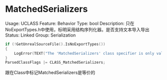 # MatchedSerializers

Usage: UCLASS
Feature: Behavior
Type: bool
Description: 只在NoExportTypes.h中使用，标明采用结构序列化器。是否支持文本导入导出
Status: Linked
Group: Serialization

```cpp
if (!GetUnrealSourceFile().IsNoExportTypes())
{
	LogError(TEXT("The 'MatchedSerializers' class specifier is only valid in the NoExportTypes.h file"));
}
ParsedClassFlags |= CLASS_MatchedSerializers;
```

跟在Class中标记MatchedSerializers是等价的